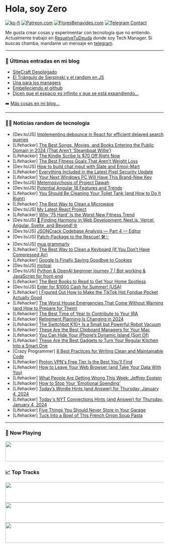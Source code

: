 # Hola, soy Zero

[![ko-fi](https://ko-fi.com/img/githubbutton_sm.svg)](https://ko-fi.com/J3J4N0LUK)
[![Patreon.com](https://img.shields.io/endpoint.svg?url=https%3A%2F%2Fshieldsio-patreon.vercel.app%2Fapi%3Fusername%3Dzerodragon%26type%3Dpatrons&style=for-the-badge)](https://patreon.com/zerodragon)
[![FloresBenavides.com](https://img.shields.io/website?down_message=oops&label=MiBlog&style=for-the-badge&up_message=online&url=https%3A%2F%2Ffloresbenavides.com)](https://floresbenavides.com)
[![Telegram Contact](https://img.shields.io/badge/escr%C3%ADbeme-ZeroDragon-%2326A5E4?style=for-the-badge&logo=telegram)](https://t.me/zerodragon)

Me gusta crear cosas y experimentar con tecnología que no entiendo.
Actualmente trabajo en [ResuelveTuDeuda](http://github.com/resuelve) donde soy Tech Manager.
Si buscas chamba, mandame un mensaje en [telegram](https://t.me/zerodragon).

---

### 📕 Últimas entradas en mi blog
<!-- BLOG-POST-LIST:START -->
- [SiteCraft Desplegado](https://floresbenavides.com/sitecraft-desplegado/)
- [El Triángulo de Sierpinski y el random en JS](https://floresbenavides.com/el-triangulo-de-sierpinski-y-el-random-en-js/)
- [Una para los managers](https://floresbenavides.com/una-para-los-managers/)
- [Embelleciendo el github](https://floresbenavides.com/embelleciendo-el-github/)
- [Dicen que el espacio es infinito y que se está expandiendo…](https://floresbenavides.com/dicen-que-el-espacio-es-infinito-y-que-se-esta-expandiendo/)
<!-- BLOG-POST-LIST:END -->

➡️ [Más cosas en mi blog...](https://floresbenavides.com)

---

### 👨‍💻 Noticias random de tecnología
<!-- TECH-POSTS:START -->
- [Dev.to/JS] [Implementing debounce in React for efficient delayed search queries](https://dev.to/alexefimenko/implementing-debounce-in-react-for-efficient-delayed-search-queries-4m49)
- [Lifehacker] [The Best Songs, Movies, and Books Entering the Public Domain in 2024 &lpar;That Aren’t ‘Steamboat Willie’&rpar;](https://lifehacker.com/entertainment/steamboat-willie-and-other-works-entering-the-public-domain-in-2024)
- [Lifehacker] [The Kindle Scribe Is $70 Off Right Now](https://lifehacker.com/tech/kindle-scribe-e-reader-on-sale)
- [Lifehacker] [The Best Fitness Goals That Aren&#39;t Weight Loss](https://lifehacker.com/best-fitness-goals-that-are-not-weight-loss)
- [Dev.to/JS] [How to build chat input with Slate and Emoji-Mart](https://dev.to/burak94/how-to-build-chat-input-with-slate-and-emoji-mart-468d)
- [Lifehacker] [Everything Included in the Latest Pixel Security Update](https://lifehacker.com/tech/january-pixel-security-update)
- [Lifehacker] [Your Next Windows PC Will Have This Brand-New Key](https://lifehacker.com/tech/new-windows-copilot-key)
- [Dev.to/JS] [Metempsychosis of Project Dawah](https://dev.to/malikhandev/metempsychosis-of-project-dawah-3hi3)
- [Dev.to/JS] [Potential Angular 18 Features and Trends](https://dev.to/mescius/potential-angular-18-features-and-trends-4fbj)
- [Lifehacker] [You Should Be Cleaning Your Toilet Tank &lpar;and How to Do It Right&rpar;](https://lifehacker.com/home/you-should-be-cleaning-your-toilet-tank)
- [Lifehacker] [The Best Way to Clean a Microwave](https://lifehacker.com/home/how-to-clean-a-microwave)
- [Dev.to/JS] [My Latest React Project](https://dev.to/codingcss/my-latest-react-project-2c35)
- [Lifehacker] [Why &#39;75 Hard&#39; Is the Worst New Fitness Trend](https://lifehacker.com/health/why-75-hard-is-the-worst-new-fitness-trend)
- [Dev.to/JS] [🚀 Finding Harmony in Web Development: Next.js, Vercel, Angular, Svelte, and Beyond! 🌐](https://dev.to/sanneh22/nextjs-vercel-vite-finding-harmony-in-diversity-for-collective-progress-ob2)
- [Dev.to/JS] [JSONCrack Codebase Analysis — Part 4 — Editor](https://dev.to/tthroo/jsoncrack-codebase-analysis-part-4-editor-56eh)
- [Dev.to/JS] [Patch-Package to the Rescue! 🛠️✨](https://dev.to/antoomartini/patch-package-to-the-rescue-5flf)
- [Dev.to/JS] [mua grammarly](https://dev.to/wsovn112/mua-grammarly-32j9)
- [Lifehacker] [The Best Way to Clean a Keyboard &lpar;If You Don’t Have Compressed Air&rpar;](https://lifehacker.com/home/best-way-to-clean-a-dirty-keyboard)
- [Lifehacker] [Google Is Finally Saying Goodbye to Cookies](https://lifehacker.com/tech/google-is-getting-rid-of-cookies)
- [Dev.to/JS] [motoai](https://dev.to/rankkmarket/motoai-5g66)
- [Dev.to/JS] [Python &amp; OpenAI beginner journey 7 | Bot working &amp; JavaScript for front-end](https://dev.to/gregor_schafroth/python-openai-beginner-journey-7-bot-working-javascript-for-front-end-57f6)
- [Lifehacker] [The Best Books to Read to Get Your Home Spotless](https://lifehacker.com/home/best-cleaning-books)
- [Dev.to/JS] [Enter for $1000 Cash for Summer! &lpar;USA&rpar;](https://dev.to/emily73/enter-for-1000-cash-for-summer-usa-3g3m)
- [Lifehacker] [I Figured Out How to Make the TikTok Hot Fondue Pocket Actually Good](https://lifehacker.com/food-drink/tiktok-hot-fondue-pocket-recipe)
- [Lifehacker] [The Worst House Emergencies That Come Without Warning &lpar;and How to Prepare for Them&rpar;](https://lifehacker.com/home/hidden-house-problems)
- [Lifehacker] [The Best Time of Year to Contribute to Your IRA](https://lifehacker.com/money/the-best-time-of-year-to-contribute-to-your-ira)
- [Lifehacker] [Retirement Planning Is Changing in 2024](https://lifehacker.com/money/new-retirement-plan-changes)
- [Lifehacker] [The Switchbot K10+ Is a Small but Powerful Robot Vacuum](https://lifehacker.com/tech/switchbot-k10-plus-robot-vacuum-review)
- [Lifehacker] [These Are the Best Clipboard Managers for Your Mac](https://lifehacker.com/tech/best-mac-clipboard-managers)
- [Lifehacker] [You Can Hide Your iPhone’s Dynamic Island &lpar;Sort Of&rpar;](https://lifehacker.com/tech/how-to-hide-dynamic-island-iphone)
- [Lifehacker] [These Are the Best Gadgets to Turn Your Regular Kitchen Into a Smart One](https://lifehacker.com/home/turn-your-regular-kitchen-into-smart-kitchen)
- [Crazy Programmer] [8 Best Practices for Writing Clean and Maintainable Code](https://www.thecrazyprogrammer.com/2024/01/best-practices-for-writing-clean-and-maintainable-code.html)
- [Lifehacker] [Proton VPN&#39;s Free Tier Is the Best You&#39;ll Find](https://lifehacker.com/tech/review-of-proton-vpn-free-tier)
- [Lifehacker] [How to Leave Your Web Browser &lpar;and Take Your Data With You&rpar;](https://lifehacker.com/tech/move-data-to-new-web-browser)
- [Lifehacker] [What People Are Getting Wrong This Week: Jeffrey Epstein](https://lifehacker.com/entertainment/what-people-are-getting-wrong-this-week-jeffrey-epstein)
- [Lifehacker] [How to Stop Your &#39;Emotional Spending&#39;](https://lifehacker.com/money/how-to-stop-impulse-buying)
- [Lifehacker] [Today’s Wordle Hints &lpar;and Answer&rpar; for Thursday, January 4, 2024](https://lifehacker.com/entertainment/wordle-answer-today-january-4-2024)
- [Lifehacker] [Today&#39;s NYT Connections Hints &lpar;and Answer&rpar; for Thursday, January 4, 2024](https://lifehacker.com/entertainment/nyt-connections-answer-today-january-4-2024)
- [Lifehacker] [Five Things You Should Never Store in Your Garage](https://lifehacker.com/home/never-store-these-things-in-your-garage)
- [Lifehacker] [Tuck Into a Bowl of This French Onion Soup Pasta](https://lifehacker.com/food-drink/french-onion-soup-pasta-recipe)<!-- TECH-POSTS:END -->

---

### 🎵 Now Playing
<a href="https://spotify-now-playing-dun.vercel.app/now-playing?open"><img src="https://spotify-now-playing-dun.vercel.app/now-playing" width="540" height="64"></a>

### 📈 Top Tracks
<a href="https://spotify-now-playing-dun.vercel.app/top-tracks?i=1&open"><img src="https://spotify-now-playing-dun.vercel.app/top-tracks?i=1" width="540" height="64"></a>
<a href="https://spotify-now-playing-dun.vercel.app/top-tracks?i=2&open"><img src="https://spotify-now-playing-dun.vercel.app/top-tracks?i=2" width="540" height="64"></a>
<a href="https://spotify-now-playing-dun.vercel.app/top-tracks?i=3&open"><img src="https://spotify-now-playing-dun.vercel.app/top-tracks?i=3" width="540" height="64"></a>
